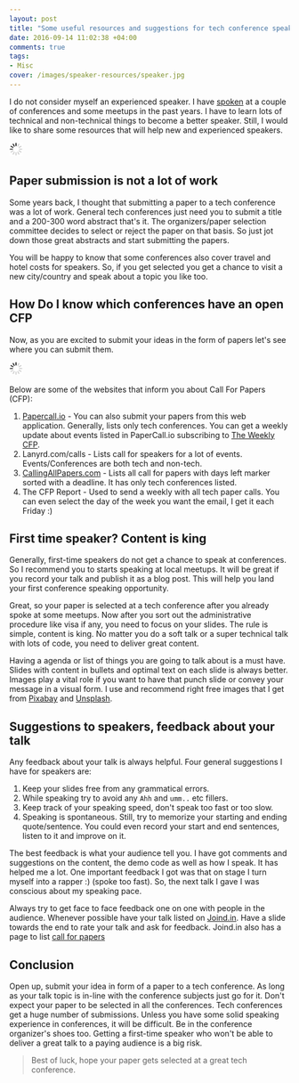 ```yaml
---
layout: post
title: "Some useful resources and suggestions for tech conference speakers and aspiring speakers"
date: 2016-09-14 11:02:38 +04:00
comments: true
tags:
- Misc
cover: /images/speaker-resources/speaker.jpg
---
```


I do not consider myself an experienced speaker. I have [spoken](https://geshan.com.np/blog/categories/talks/) at a couple of conferences and some meetups in the past years. I have to learn lots of technical and non-technical things to become a better speaker. Still, I would like to share some resources that will help new and experienced speakers.

<img class="center" src="/images/generic/loading.gif" data-echo="/images/speaker-resources/speaker.jpg" title="Some resources for conference speakers" alt="Some resources for conference speakers">

<!-- more -->

## Paper submission is not a lot of work

Some years back, I thought that submitting a paper to a tech conference was a lot of work. General tech conferences just need you to submit a title and a 200-300 word abstract that's it. The organizers/paper selection committee decides to select or reject the paper on that basis. So just jot down those great abstracts and start submitting the papers.

You will be happy to know that some conferences also cover travel and hotel costs for speakers. So, if you get selected you get a chance to visit a new city/country and speak about a topic you like too.

## How Do I know which conferences have an open CFP

Now, as you are excited to submit your ideas in the form of papers let's see where you can submit them.

<img class="center" src="/images/generic/loading.gif" data-echo="/images/speaker-resources/cfp.jpg" title="Call for papers for a tech conference" alt="Call for papers for a tech conference">

Below are some of the websites that inform you about Call For Papers (CFP):

1. [Papercall.io](http://papercall.io/) - You can also submit your papers from this web application. Generally, lists only tech conferences. You can get a weekly update about events listed in PaperCall.io subscribing to [The Weekly CFP](http://theweeklycfp.com/).
1. Lanyrd.com/calls - Lists call for speakers for a lot of events. Events/Conferences are both tech and non-tech.
1. [CallingAllPapers.com](http://callingallpapers.com/) - Lists all call for papers with days left marker sorted with a deadline. It has only tech conferences listed.
1. The CFP Report - Used to send a weekly with all tech paper calls. You can even select the day of the week you want the email, I get it each Friday :)

## First time speaker? Content is king

Generally, first-time speakers do not get a chance to speak at conferences. So I recommend you to starts speaking at local meetups. It will be great if you record your talk and publish it as a blog post. This will help you land your first conference speaking opportunity.

Great, so your paper is selected at a tech conference after you already spoke at some meetups. Now after you sort out the administrative procedure like visa if any, you need to focus on your slides. The rule is simple, content is king. No matter you do a soft talk or a super technical talk with lots of code, you need to deliver great content.

Having a agenda or list of things you are going to talk about is a must have. Slides with content in bullets and optimal text on each slide is always better. Images play a vital role if you want to have that punch slide or convey your message in a visual form. I use and recommend right free images that I get from [Pixabay](https://pixabay.com) and [Unsplash](https://unsplash.com/).

## Suggestions to speakers, feedback about your talk

Any feedback about your talk is always helpful. Four general suggestions I have for speakers are:

1. Keep your slides free from any grammatical errors.
1. While speaking try to avoid any `Ahh` and `umm..` etc fillers.
1. Keep track of your speaking speed, don't speak too fast or too slow.
1. Speaking is spontaneous. Still, try to memorize your starting and ending quote/sentence. You could even record your start and end sentences, listen to it and improve on it.

The best feedback is what your audience tell you. I have got comments and suggestions on the content, the demo code as well as how I speak. It has helped me a lot. One important feedback I got was that on stage I turn myself into a rapper :) (spoke too fast). So, the next talk I gave I was conscious about my speaking pace.

Always try to get face to face feedback one on one with people in the audience. Whenever possible have your talk listed on [Joind.in](https://joind.in). Have a slide towards the end to rate your talk and ask for feedback. Joind.in also has a page to list [call for papers](https://joind.in/event/callforpapers)

## Conclusion

Open up, submit your idea in form of a paper to a tech conference. As long as your talk topic is in-line with the conference subjects just go for it. Don't expect your paper to be selected in all the conferences. Tech conferences get a huge number of submissions. Unless you have some solid speaking experience in conferences, it will be difficult. Be in the conference organizer's shoes too. Getting a first-time speaker who won't be able to deliver a great talk to a paying audience is a big risk.

> Best of luck, hope your paper gets selected at a great tech conference.
